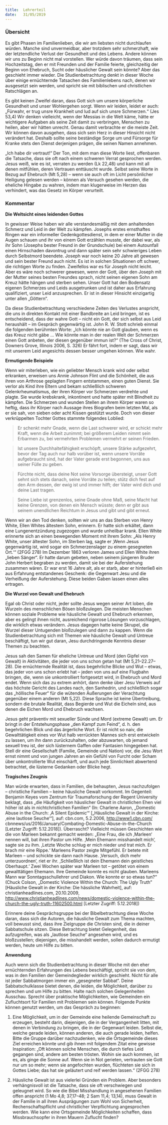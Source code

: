 ```yaml
---
title:  Lehrerteil
date:   31/05/2019
---
```


### Übersicht

Es gibt Phasen im Familienlieben, die wir am liebsten nicht durchlaufen würden. Manche sind unvermeidbar, aber trotzdem sehr schmerzhaft, wie der letztendliche Verlust der Gesundheit und des Lebens. Andere können wir uns zu Beginn nicht mal vorstellen. Wer würde davon träumen, dass sein Hochzeitstag, den er mit Freunden und der Familie feierte, gleichzeitig der Beginn von Ehebruch, Sucht oder häuslicher Gewalt sein könnte? Aber das geschieht immer wieder. Die Studienbetrachtung denkt in dieser Woche über einige ernüchternde Tatsachen des Familienlebens nach, denen wir ausgesetzt sein werden, und spricht sie mit biblischen und christlichen Ratschlägen an.

Es gibt keinen Zweifel daran, dass Gott sich um unsere körperliche Gesundheit und unser Wohlergehen sorgt. Wenn wir leiden, leidet er auch: „Fürwahr, er trug unsre Krankheit und lud auf sich unsre Schmerzen.“ (Jes 53,4) Wir denken vielleicht, wenn der Messias in die Welt käme, hätte er wichtigere Aufgaben als seine Zeit damit zu verbringen, Menschen zu heilen, aber wir hätten unrecht. Genau damit verbrachte er die meiste Zeit. Wir können davon ausgehen, dass sich sein Herz in dieser Hinsicht nicht verändert hat. Deshalb sollte seine beständige Sorge um und Fürsorge für Kranke stets den Dienst derjenigen prägen, die seinen Namen annehmen.

„Ich habe dir vertraut!“ Der Ton, mit dem man diese Worte liest, offenbaren die Tatsache, dass sie oft nach einem schweren Verrat gesprochen werden. Jesus weiß, wie es ist, verraten zu werden (Lk 22,48) und kann mit all denen mitfühlen, deren Vertrauen enttäuscht wurde. Selbst seine Worte in Bezug auf Ehebruch (Mt 5,28) – wenn sie auch oft im Licht persönlicher Heiligung gelesen werden – können als Versuch gesehen werden, die eheliche Hingabe zu wahren, indem man klugerweise im Herzen das verhindert, was das Gesetz im Körper verurteilt.

### Kommentar

**Die Weltsicht eines leidenden Gottes**

In gewisser Weise haben wir alle verstandesmäßig mit dem anhaltenden Schmerz und Leid in der Welt zu kämpfen. Josephs erstes ernsthaftes Ringen war ein informeller Gedenkgottesdienst, in dem er einer Mutter in die Augen schauen und ihr von einem Gott erzählen musste, der dabei war, als ihr Sohn (Josephs bester Freund in der Grundschule) bei einem Autounfall einen Hirnschaden davontrug und dann später sein sehr schwieriges Leben durch Selbstmord beendete. Joseph war noch keine 20 Jahre alt gewesen und sein bester Freund auch nicht. Es ist in solchen Situationen oft schwer, die richtigen Worte zu finden. Zweifellos war es für Joseph nicht leicht. Aber es wäre noch schwerer gewesen, wenn der Gott, über den Joseph mit der Mutter seines besten Freundes sprach, nicht seinen eigenen Sohn am Kreuz hätte hängen und sterben sehen. Unser Gott hat den Bodensatz eigenen Schmerzes und Leids ausgetrunken und ist daher aus Erfahrung qualifiziert, unser Leid anzusprechen. Er ist in dieser Hinsicht einzigartig unter allen „Göttern“.

Da diese Studienbetrachtung verschiedene Zeiten des Verlustes anspricht, die uns in direkten Kontakt mit einer Bandbreite an Leid bringen, ist es entscheidend, dass der wahre Gott – nicht ein Gott, der sich selbst aus Leid heraushält – im Gespräch gegenwärtig ist. John R. W. Stott schrieb einmal die folgenden berühmten Worte: „Ich könnte nie an Gott glauben, wenn es das Kreuz nicht gäbe ... Wie könnte man in der realen Welt der Schmerzen einen Gott anbeten, der diesen gegenüber immun ist?“ (The Cross of Christ, Downers Grove, Illinois 2006, S. 326) Er fährt fort, indem er sagt, dass wir mit unserem Leid angesichts dessen besser umgehen können. Wie wahr.

**Ermutigende Beispiele**

Wenn wir miterleben, wie ein geliebter Mensch krank wird oder selbst erkranken, erweisen uns Annie Johnson Flint und die Schönheit, die aus ihren von Arthrose geplagten Fingern entstammen, einen guten Dienst. Sie verlor als Kind ihre Eltern und bekam schließlich schweren Gelenkrheumatismus, der ihren Körper vor Schmerzen verdrehte und plagte. Sie wurde krebskrank, inkontinent und hatte später mit Blindheit zu kämpfen. Die Schmerzen und wunden Stellen an ihrem Körper waren so heftig, dass ihr Körper nach Aussage ihres Biografen beim letzten Mal, als er sie sah, von sieben oder acht Kissen gestützt wurde. Doch von dieser verkrüppelten Tochter Gottes stammte folgendes Loblied:


>Er schenkt mehr Gnade, wenn die Last schwerer wird, er schickt mehr Kraft, wenn die Arbeit zunimmt;
bei größerem Leiden nimmt sein Erbarmen zu,
bei vermehrten Problemen vermehrt er seinen Frieden.

>Ist unsere Durchhaltefähigkeit erschöpft,
unsere Stärke aufgezehrt, bevor der Tag auch nur halb vorüber ist, wenn unsere Vorräte aufgebraucht sind,
hat der Vater gerade erst begonnen, uns aus seiner Fülle zu geben.

>Fürchte nicht, dass deine Not seine Vorsorge übersteigt,
unser Gott sehnt sich stets danach, seine Vorräte zu teilen;
stütz dich fest auf den Arm dessen, der ewig ist und immer hilft; der Vater wird dich und deine Last tragen.

>Seine Liebe ist grenzenlos, seine Gnade ohne Maß,
seine Macht hat keine Grenzen, von denen ein Mensch wüsste; denn er gibt aus seinem unendlichen Reichtum in Jesus
und gibt und gibt erneut.

Wenn wir an den Tod denken, sollten wir uns an das Sterben von Henry White, Ellen Whites ältestem Sohn, erinnern. Er hatte sich erkältet, dann eine Lungenentzündung zugezogen und wurde unheilbar krank. Ellen White erinnerte sich an einen bewegenden Moment mit ihrem Sohn: „Als Henry White, unser ältester Sohn, im Sterben lag, sagte er ‚Wenn Jesus gegenwärtig ist, wird sogar ein Schmerzenslager zu einem gesegneten Ort.‘“ (2FGG 278) Im Dezember 1863 verloren James und Ellen White ihren „lieben Sänger“. Er hatte darum gebeten, neben seinem jüngeren Bruder John Herbert begraben zu werden, damit sie bei der Auferstehung zusammen wären. Er war erst 16 Jahre alt, als er starb, aber er hinterließ ein aus Erfahrung entstandenes Geschenk: die Gegenwart Jesu und die Verheißung der Auferstehung. Diese beiden Gaben lassen einen alles ertragen.

**Die Wurzel von Gewalt und Ehebruch**

Egal ob Christ oder nicht, jeder sollte Jesus wegen seiner Art loben, die Wurzeln des menschlichen Bösen bloßzulegen. Die meisten Menschen können soziale Probleme wie häusliche Gewalt und Ehebruch erkennen, aber es gelingt ihnen nicht, ausreichend rigorose Lösungen vorzuschlagen, die wirklich etwas verändern. Jesus dagegen hatte keine Skrupel, die Wurzel dieser Untugenden bloßzulegen und dann zu kappen. Wenn die Studienbetrachtung sich mit Themen wie häusliche Gewalt und Untreue beschäftigt, tun wir gut daran, Jesu durchdringende Kenntnis dieser Themen zu beachten.

Jesus sah den Samen für eheliche Untreue und Mord (den Gipfel von Gewalt) in Aktivitäten, die jeder von uns schon getan hat (Mt 5,21–22.27–28). Die ernüchternde Realität ist, dass begehrliche Blicke und Wut – etwas, das jeder von uns schon erlebt hat – jeden von uns auf eine Flugbahn bringen, die, wenn sie unkontrolliert fortgesetzt wird, in Ehebruch und Mord endet. Wenn sich das zu extrem anhört, dann denke über Jesu Verweis auf das höchste Gericht des Landes nach, den Sanhedrin, und schließlich sogar das „höllische Feuer“ für die wütenden Äußerungen der Verachtung gegenüber einem anderen (Mt 5,22). Diese Sprache ist keine Übertreibung, sondern die brutale Realität, dass Begierde und Wut die Eicheln sind, aus denen die Eichen Mord und Ehebruch wachsen.

Jesus geht präventiv mit sexueller Sünde und Mord (extreme Gewalt) um. Er bringt in der Entstehungsphase „den Kampf zum Feind“, d. h. den begehrlichen Blick und das ärgerliche Wort. Er ist nicht so naiv, die Gewalttätigkeit eines vor Wut halb verrückten Mannes sich erst entwickeln zu lassen, um ihn dann zurückzuhalten, oder abzuwarten, ob jemand sexuell treu ist, der sich lüsternem Gaffen oder Fantasien hingegeben hat. Stell dir eine Gesellschaft (Familie, Gemeinde und Nation) vor, die Jesu Wort ernst nimmt und von jungen Jahren an ein Gefühl von Furcht oder Scham über unkontrollierte Wut einschärft, und auch jede Sinnlichkeit abwertend betrachtet, die lüsterne Gedanken oder Blicke hegt.

**Tragisches Zeugnis**

Man würde erwarten, dass in Familien, die behaupten, Jesus nachzufolgen – christliche Familien – keine häusliche Gewalt vorkommt. Im Gegenteil: Benjamin Keyes vom Zentrum für Traumaforschung der Regent University beklagt, dass „die Häufigkeit von häuslicher Gewalt in christlichen Ehen viel höher ist als in nichtchristlichen Familien“ (In: Charlene Aaron, „Domestic Abuse in the Church: ‚A Silent Epidemic‘“ [„Häusliche Gewalt in der Kirche: ‚eine lautlose Seuche‘“], auf: cbn.com, 5.2.2006, http://www1.cbn.com/ cbnnews/us/2016/January/Combating-Domestic-Abuse-in-the-Church [Letzter Zugriff: 5.12.2018]). Überrascht? Vielleicht müssen Geschichten wie die von Marleen bekannt gemacht werden: „Eine Frau, die ich ‚Marleen‘ nennen will, bat ihren Pastor um Hilfe. ‚Mein Ehemann misshandelt mich‘, sagte sie zu ihm. ‚Letzte Woche schlug er mich nieder und trat mich. Er brach mir eine Rippe.‘ Marleens Pastor zeigte Mitgefühl. Er betete mit Marleen – und schickte sie dann nach Hause. ‚Versuch, dich mehr unterzuordnen‘, riet er ihr. ‚Schließlich ist dein Ehemann dein geistliches Oberhaupt.‘ Zwei Wochen später war Marleen tot – getötet von einem gewalttätigen Ehemann. Ihre Gemeinde konnte es nicht glauben. Marleens Mann war Sonntagsschullehrer und Diakon. Wie konnte er so etwas tun?“ (Chuck Colson, „Domestic Violence Within the Church: The Ugly Truth” [Häusliche Gewalt in der Kirche: Die hässliche Wahrheit], auf: christianheadlines.com, 20.10.2009, http://www.christianheadlines.com/news/domestic-violence-within-the-church-the-ugly-truth-11602500.html [Letzter Zugriff: 5.12.2018])

Erinnere deine Gesprächsgruppe bei der Bibelbetrachtung diese Woche daran, dass sich die Autoren, die häusliche Gewalt zum Thema machten, voll bewusst sind, dass ihre Zielgruppe die Christen sind, die in deiner Sabbatschule sitzen. Diese Betrachtung bietet Gelegenheit, das aufzugreifen, was als „lautlose Seuche“ angesehen wird, und es bloßzustellen; diejenigen, die misshandelt werden, sollen dadurch ermutigt werden, heute um Hilfe zu bitten.

**Anwendung**


Auch wenn sich die Studienbetrachtung in dieser Woche mit den eher ernüchternden Erfahrungen des Lebens beschäftigt, spricht sie von dem, was in den Familien der Gemeindeglieder wirklich geschieht. Nicht für alle ist jeder Sabbatmorgen immer ein „gesegneter Sabbat“. Deine Sabbatschulklasse bietet denen, die leiden, die Möglichkeit, darüber zu sprechen und um Hilfe zu bitten. Halte nach solchen Gelegenheiten Ausschau. Sprecht über praktische Möglichkeiten, wie Gemeinden ein Zufluchtsort für Familien mit Problemen sein können. Folgende Punkte können genutzt werden, um das Gespräch zu beginnen:

1. Eine Möglichkeit, um in der Gemeinde eine heilende Gemeinschaft zu erzeugen, besteht darin, diejenigen, die in der Vergangenheit litten, mit denen in Verbindung zu bringen, die in der Gegenwart leiden. Selbst die, welche gerade leiden, können anderen, die auch gerade leiden, helfen. Bitte die Gruppe darüber nachzudenken, wie die Ortsgemeinde dieses Ziel erreichen könnte und gib ihnen mit folgendem Zitat eine gewisse Inspiration: „Oft können solche Menschen, die durch tiefes Leid gegangen sind, andere am besten trösten. Wohin sie auch kommen, ist es, als ginge die Sonne auf. Wenn sie in Not gerieten, vertrauten sie Gott nur um so mehr; wenn sie angefochten wurden, flüchteten sie sich in Gottes Liebe; das hat sie geläutert und reif werden lassen.“ (2FGG 278)

2. Häusliche Gewalt ist aus vielerlei Gründen ein Problem. Aber besonders verhängnisvoll ist die Tatsache, dass sie oft verschwiegen und geleugnet wird. So wie die Bibel Misshandlung in angesehenen Familien offen anspricht (1 Mo 4,8; 37,17–48; 2 Sam 11,4; 13,14), muss Gewalt in der Familie in all ihren Ausprägungen zum Wohl von Sicherheit, Rechenschaftspflicht und christlicher Verpflichtung angesprochen werden. Wie kann eine Ortsgemeinde Möglichkeiten schaffen, dass Missbrauchsopfer in ihren Mauern Zuflucht finden?
